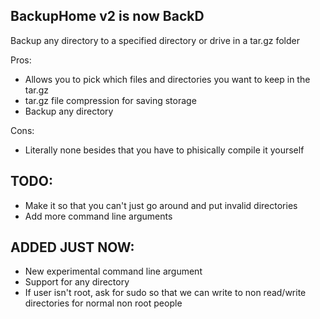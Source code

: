 BackupHome v2 is now BackD
-------------
Backup any directory to a specified directory or drive in a tar.gz folder

Pros:
+ Allows you to pick which files and directories you want to keep in the tar.gz
+ tar.gz file compression for saving storage
+ Backup any directory

Cons:
- Literally none besides that you have to phisically compile it yourself

TODO:
-----
- Make it so that you can't just go around and put invalid directories
- Add more command line arguments

ADDED JUST NOW:
---------------
- New experimental command line argument
- Support for any directory
- If user isn't root, ask for sudo so that we can write to non read/write directories for normal non root people
